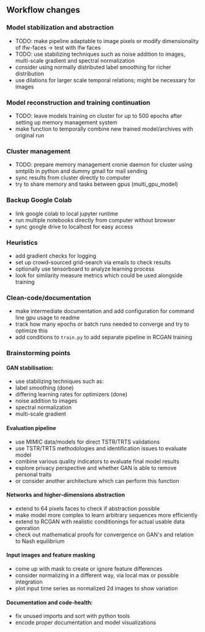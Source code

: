 ## Workflow changes

### Model stabilization and abstraction
* TODO: make pipeline adaptable to image pixels or modify dimensionality of lfw-faces -> test with lfw faces
* TODO: use stabilizing techniques such as noise addition to images, multi-scale gradient and spectral normalization
* consider using normally distributed label smoothing for richer distribution
* use dilations for larger scale temporal relations; might be necessary for images

### Model reconstruction and training continuation
* TODO: leave models training on cluster for up to 500 epochs after setting up memory management system
* make function to temporally combine new trained model/archives with original run

### Cluster management
* TODO: prepare memory management cronie daemon for cluster using smtplib in python and dummy gmail for mail sending
* sync results from cluster directly to computer
* try to share memory and tasks between gpus (multi\_gpu\_model)

### Backup Google Colab
* link google colab to local jupyter runtime
* run multiple notebooks directly from computer without browser
* sync google drive to localhost for easy access

### Heuristics
* add gradient checks for logging
* set up crowd-sourced grid-search via emails to check results
* optionally use tensorboard to analyze learning process
* look for similarity measure metrics which could be used alongside training

### Clean-code/documentation
* make intermediate documentation and add configuration for command line gpu usage to readme 
* track how many epochs or batch runs needed to converge and try to optimize this
* add conditions to `train.py` to add separate pipeline in RCGAN training

### Brainstorming points

#### GAN stabilisation:
* use stabilizing techniques such as: 
* label smoothing (done)
* differing learning rates for optimizers (done)
* noise addition to images
* spectral normalization
* multi-scale gradient

#### Evaluation pipeline
* use MIMIC data/models for direct TSTR/TRTS validations
* use TSTR/TRTS methodologies and identification issues to evaluate model
* combine various quality indicators to evaluate final model results
* explore privacy perspective and whether GAN is able to remove personal traits
* or consider another architecture which can perform this function

#### Networks and higher-dimensions abstraction
* extend to 64 pixels faces to check if abstraction possible
* make model more complex to learn arbitrary sequences more efficiently
* extend to RCGAN with realistic conditionings for actual usable data genration
* check out mathematical proofs for convergence on GAN's and relation to Nash equilibrium

#### Input images and feature masking
* come up with mask to create or ignore feature differences
* consider normalizing in a different way, via local max or possible integration
* plot input time series as normalized 2d images to show variation

#### Documentation and code-health:
* fix unused imports and sort with python tools
* encode proper documentation and model visualizations
